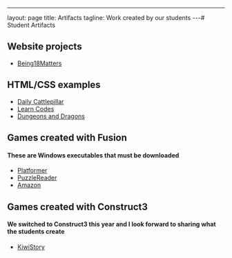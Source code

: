 ---
layout: page
title: Artifacts
tagline: Work created by our students
---# Student Artifacts
## Website projects
- [Being18Matters](http://being18matters.org/)

## HTML/CSS examples
- [Daily Cattlepillar](https://codeprojects.org/5tF9t2R5oIZ7uXaGnc1UWYv4LlAqXoCZipg2k5dVApQ/)
- [Learn Codes](https://codeprojects.org/4bOrxucJG2ZUYRwYjYwQU1cgNQqnVEnSpEK4aJxGqZA/)
- [Dungeons and Dragons](https://codeprojects.org/iMeIW22X95ZN4L1SSN3ubwU5qr_wCG30MUGRysgtwlU/index.html)

## Games created with Fusion
#### These are Windows executables that must be downloaded
- [Platformer](Platformer.exe)
- [PuzzleReader](PuzzleReader.exe)
- [Amazon](Amazon.exe)

## Games created with Construct3
#### We switched to Construct3 this year and I look forward to sharing what the students create
- [KiwiStory](KiwiStory)
